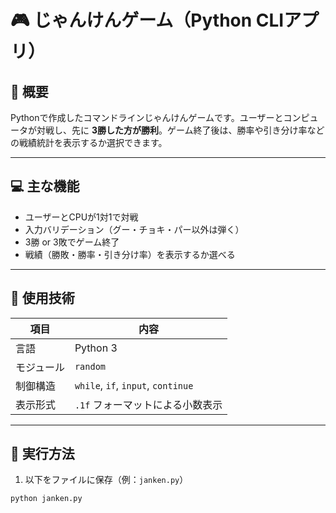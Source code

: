 # 🎮 じゃんけんゲーム（Python CLIアプリ）

## 📖 概要

Pythonで作成したコマンドラインじゃんけんゲームです。ユーザーとコンピュータが対戦し、先に **3勝した方が勝利**。ゲーム終了後は、勝率や引き分け率などの戦績統計を表示するか選択できます。

---

## 💻 主な機能

- ユーザーとCPUが1対1で対戦
- 入力バリデーション（グー・チョキ・パー以外は弾く）
- 3勝 or 3敗でゲーム終了
- 戦績（勝敗・勝率・引き分け率）を表示するか選べる

---

## 🧪 使用技術

| 項目       | 内容                              |
|------------|-----------------------------------|
| 言語       | Python 3                          |
| モジュール | `random`                          |
| 制御構造   | `while`, `if`, `input`, `continue`|
| 表示形式   | `.1f` フォーマットによる小数表示 |

---

## 🚀 実行方法

1. 以下をファイルに保存（例：`janken.py`）

```bash
python janken.py

